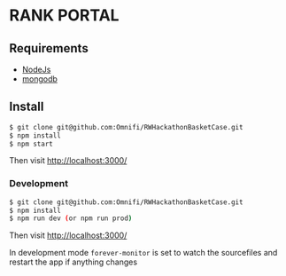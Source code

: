 # RANK PORTAL

## Requirements

* [NodeJs](http://nodejs.org)
* [mongodb](http://mongodb.org)

## Install

```sh
$ git clone git@github.com:Omnifi/RWHackathonBasketCase.git
$ npm install
$ npm start
```
Then visit [http://localhost:3000/](http://localhost:3000/)

### Development

```sh
$ git clone git@github.com:Omnifi/RWHackathonBasketCase.git
$ npm install
$ npm run dev (or npm run prod)
```
Then visit [http://localhost:3000/](http://localhost:3000/)

In development mode `forever-monitor` is set to watch the sourcefiles and restart the app if anything changes

